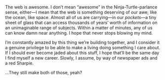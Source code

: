 

The web is awesome. I don’t mean “awesome” in the Ninja-Turtle-parlance sense, either—I mean that the
web is something deserving of our awe; like the ocean, like space. Almost all of us are carrying—in our
*pockets*—a tiny sheet of glass that can access thousands of years’ worth of information on an
unimaginable range of subjects. Within a matter of minutes, any of us can know damn near anything. I hope that
never stops blowing my mind.

I’m constantly amazed by this thing we’re building together, and I consider it a genuine privilege to be
able to make a living doing something I care about. If I should ever become jaded about this stuff, I hope
that’ll be the same day I find myself a new career. Slowly, I assume, by way of newspaper ads and a red
Sharpie.

…They still make both of those, yeah?